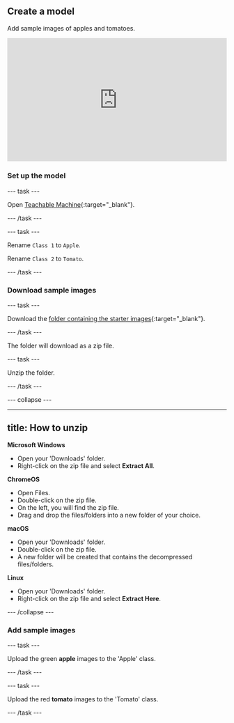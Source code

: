 ## Create a model

Add sample images of apples and tomatoes.

<html>
  <div style="position: relative; overflow: hidden; padding-top: 56.25%;">
    <iframe style="position: absolute; top: 0; left: 0; right: 0; width: 100%; height: 100%; border: none;" src="https://www.youtube.com/embed/om08ou9UJFU?rel=0&cc_load_policy=1" allowfullscreen allow="accelerometer; autoplay; clipboard-write; encrypted-media; gyroscope; picture-in-picture; web-share"></iframe>
  </div>
</html>

### Set up the model

--- task ---

Open [Teachable Machine](https://rpf.io/tm){:target="_blank"}.

--- /task ---

--- task ---

Rename `Class 1` to `Apple`.

Rename `Class 2` to `Tomato`.

--- /task ---

### Download sample images

--- task ---

Download the [folder containing the starter images](https://rpf.io/tams){:target="_blank"}.

--- /task ---

The folder will download as a zip file.

--- task ---

Unzip the folder.

--- /task ---

--- collapse ---

---
title: How to unzip
---
 
 **Microsoft Windows**
 - Open your 'Downloads' folder.
 - Right-click on the zip file and select **Extract All**.

 **ChromeOS**
 - Open Files.
 - Double-click on the zip file.
 - On the left, you will find the zip file. 
 - Drag and drop the files/folders into a new folder of your choice.

 **macOS**
 - Open your 'Downloads' folder.
 - Double-click on the zip file.
 - A new folder will be created that contains the decompressed files/folders.

**Linux**
- Open your 'Downloads' folder.
- Right-click on the zip file and select **Extract Here**.

--- /collapse ---

### Add sample images

--- task ---

Upload the green **apple** images to the 'Apple' class.

--- /task ---

--- task ---

Upload the red **tomato** images to the 'Tomato' class.

--- /task ---
